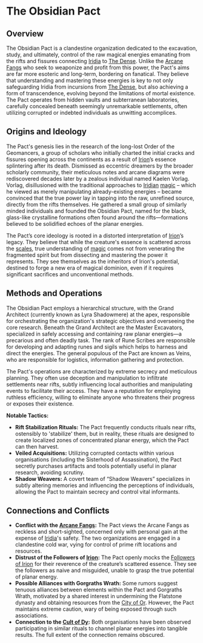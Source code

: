 # The Obsidian Pact

## Overview

The Obsidian Pact is a clandestine organization dedicated to the excavation, study, and ultimately, control of the raw magical energies emanating from the rifts and fissures connecting [Iridia](/geography/world/iridia.md) to [The Dense](/generated/the-dense/the-dense.md). Unlike the [Arcane Fangs](/structure/society/factions/arcane-fangs.md) who seek to weaponize and profit from this power, the Pact's aims are far more esoteric and long-term, bordering on fanatical. They believe that understanding and mastering these energies is key to not only safeguarding Iridia from incursions from [The Dense](/geography/realm/the-dense.md), but also achieving a form of transcendence, evolving beyond the limitations of mortal existence. The Pact operates from hidden vaults and subterranean laboratories, carefully concealed beneath seemingly unremarkable settlements, often utilizing corrupted or indebted individuals as unwitting accomplices.

## Origins and Ideology

The Pact's genesis lies in the research of the long-lost Order of the Geomancers, a group of scholars who initially charted the initial cracks and fissures opening across the continents as a result of [Irion](/being/deity/irion.md)’s essence splintering after its death. Dismissed as eccentric dreamers by the broader scholarly community, their meticulous notes and arcane diagrams were rediscovered decades later by a zealous individual named Kaelen Vorlag. Vorlag, disillusioned with the traditional approaches to [Iridian](/being/species/iridian.md) [magic](/structure/mechanic/magic.md) – which he viewed as merely manipulating already-existing energies – became convinced that the true power lay in tapping into the raw, unrefined source, directly from the rifts themselves. He gathered a small group of similarly minded individuals and founded the Obsidian Pact, named for the black, glass-like crystalline formations often found around the rifts—formations believed to be solidified echoes of the planar energies.

The Pact’s core ideology is rooted in a distorted interpretation of [Irion](/being/deity/irion.md)’s legacy. They believe that while the creature's essence is scattered across the [scales](/geography/landmark/scale.md), true understanding of [magic](/structure/mechanic/magic.md) comes not from venerating the fragmented spirit but from dissecting and mastering the power it represents. They see themselves as the inheritors of Irion's potential, destined to forge a new era of magical dominion, even if it requires significant sacrifices and unconventional methods.

## Methods and Operations

The Obsidian Pact employs a hierarchical structure, with the Grand Architect (currently known as Lyra Shadowmere) at the apex, responsible for orchestrating the organization's strategic objectives and overseeing the core research. Beneath the Grand Architect are the Master Excavators, specialized in safely accessing and containing raw planar energies—a precarious and often deadly task. The rank of Rune Scribes are responsible for developing and adapting runes and sigils which helps to harness and direct the energies. The general populous of the Pact are known as Veins, who are responsible for logistics, information gathering and protection. 

The Pact's operations are characterized by extreme secrecy and meticulous planning. They often use deception and manipulation to infiltrate settlements near rifts, subtly influencing local authorities and manipulating events to facilitate their access. They have a reputation for employing ruthless efficiency, willing to eliminate anyone who threatens their progress or exposes their existence. 

**Notable Tactics:**

*   **Rift Stabilization Rituals:** The Pact frequently conducts rituals near rifts, ostensibly to 'stabilize' them, but in reality, these rituals are designed to create localized zones of concentrated planar energy, which the Pact can then harvest.
*   **Veiled Acquisitions:** Utilizing corrupted contacts within various organisations (including the Sisterhood of Assassination), the Pact secretly purchases artifacts and tools potentially useful in planar research, avoiding scrutiny.
*   **Shadow Weavers:** A covert team of “Shadow Weavers” specializes in subtly altering memories and influencing the perceptions of individuals, allowing the Pact to maintain secrecy and control vital informants.

## Connections and Conflicts

*   **Conflict with the [Arcane Fangs](/structure/society/factions/arcane-fangs.md):** The Pact views the Arcane Fangs as reckless and short-sighted, concerned only with personal gain at the expense of [Iridia](/geography/world/iridia.md)'s safety. The two organizations are engaged in a clandestine cold war, vying for control of prime rift locations and resources.
*   **Distrust of the Followers of [Irion](/being/deity/irion.md):** The Pact openly mocks the [Followers of Irion](/structure/society/factions/followers-of-irion.md) for their reverence of the creature’s scattered essence. They see the followers as naive and misguided, unable to grasp the true potential of planar energy. 
*   **Possible Alliances with Gorgraths Wrath:** Some rumors suggest tenuous alliances between elements within the Pact and Gorgraths Wrath, motivated by a shared interest in undermining the Flatstone dynasty and obtaining resources from the [City of Or](/geography/settlement/city/city-of-or.md). However, the Pact maintains extreme caution, wary of being exposed through such associations. 
*   **Connection to the [Cult of Dy](/structure/society/factions/cult-of-dy.md):** Both organisations have been observed participating in similar rituals to channel planar energies into tangible results. The full extent of the connection remains obscured.
